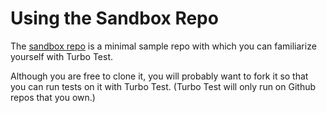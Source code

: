 # Using the Sandbox Repo

The [sandbox repo](https://github.com/turbotest/sandbox) is a minimal 
sample repo with which you can familiarize yourself with Turbo Test.
 
 Although you are free to clone it, you will probably want to fork it so
 that you can run tests on it with Turbo Test. (Turbo Test will only run
 on Github repos that you own.)
 